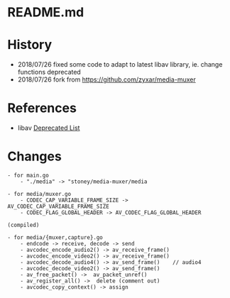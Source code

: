 README.md
===


History
====

- 2018/07/26 fixed some code to adapt to latest libav library, ie. change functions deprecated
- 2018/07/26 fork from https://github.com/zyxar/media-muxer


References
====
- libav [Deprecated List](https://libav.org/documentation/doxygen/master/deprecated.html)


Changes
====
```
- for main.go
	- "./media" -> "stoney/media-muxer/media

- for media/muxer.go
	- CODEC_CAP_VARIABLE_FRAME_SIZE -> AV_CODEC_CAP_VARIABLE_FRAME_SIZE 
	- CODEC_FLAG_GLOBAL_HEADER -> AV_CODEC_FLAG_GLOBAL_HEADER 

(compiled)

- for media/{muxer,capture}.go
	- endcode -> receive, decode -> send
	- avcodec_encode_audio2() -> av_receive_frame()
	- avcodec_encode_video2() -> av_receive_frame()
	- avcodec_decode_audio4() -> av_send_frame()	// audio4
	- avcodec_decode_video2() -> av_send_frame()
	- av_free_packet() ->  av_packet_unref()
	- av_register_all() ->  delete (comment out)
	- avcodec_copy_context() -> assign
```


